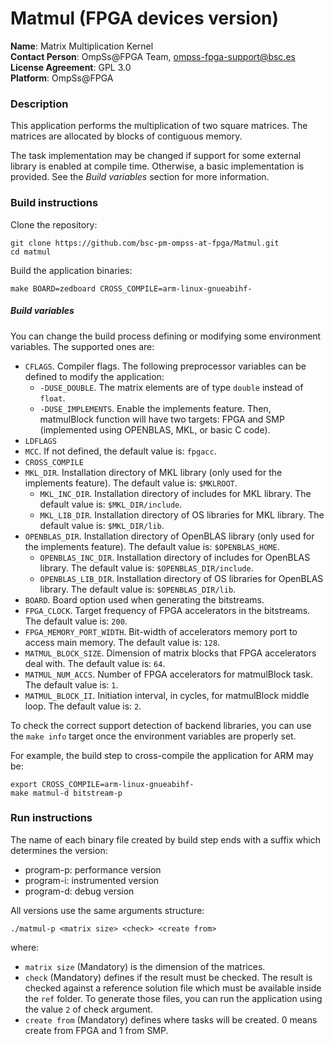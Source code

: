 # Matmul (FPGA devices version)

**Name**: Matrix Multiplication Kernel  
**Contact Person**: OmpSs@FPGA Team, ompss-fpga-support@bsc.es  
**License Agreement**: GPL 3.0  
**Platform**: OmpSs@FPGA


### Description
This application performs the multiplication of two square matrices. The matrices are allocated by blocks of contiguous memory.

The task implementation may be changed if support for some external library is enabled at compile time. Otherwise, a basic implementation is provided. See the *Build variables* section for more information.

### Build instructions
Clone the repository:
```
git clone https://github.com/bsc-pm-ompss-at-fpga/Matmul.git
cd matmul
```

Build the application binaries:
```
make BOARD=zedboard CROSS_COMPILE=arm-linux-gnueabihf-
```
##### Build variables
You can change the build process defining or modifying some environment variables.
The supported ones are:
  - `CFLAGS`. Compiler flags. The following preprocessor variables can be defined to modify the application:
    - `-DUSE_DOUBLE`. The matrix elements are of type `double` instead of `float`.
    - `-DUSE_IMPLEMENTS`. Enable the implements feature. Then, matmulBlock function will have two targets: FPGA and SMP (implemented using OPENBLAS, MKL, or basic C code).
  - `LDFLAGS`
  - `MCC`. If not defined, the default value is: `fpgacc`.
  - `CROSS_COMPILE`
  - `MKL_DIR`. Installation directory of MKL library (only used for the implements feature). The default value is: `$MKLROOT`.
    - `MKL_INC_DIR`. Installation directory of includes for MKL library. The default value is: `$MKL_DIR/include`.
    - `MKL_LIB_DIR`. Installation directory of OS libraries for MKL library. The default value is: `$MKL_DIR/lib`.
  - `OPENBLAS_DIR`. Installation directory of OpenBLAS library (only used for the implements feature). The default value is: `$OPENBLAS_HOME`.
    - `OPENBLAS_INC_DIR`. Installation directory of includes for OpenBLAS library. The default value is: `$OPENBLAS_DIR/include`.
    - `OPENBLAS_LIB_DIR`. Installation directory of OS libraries for OpenBLAS library. The default value is: `$OPENBLAS_DIR/lib`.
  - `BOARD`. Board option used when generating the bitstreams.
  - `FPGA_CLOCK`. Target frequency of FPGA accelerators in the bitstreams. The default value is: `200`.
  - `FPGA_MEMORY_PORT_WIDTH`. Bit-width of accelerators memory port to access main memory. The default value is: `128`.
  - `MATMUL_BLOCK_SIZE`. Dimension of matrix blocks that FPGA accelerators deal with. The default value is: `64`.
  - `MATMUL_NUM_ACCS`. Number of FPGA accelerators for matmulBlock task. The default value is: `1`.
  - `MATMUL_BLOCK_II`. Initiation interval, in cycles, for matmulBlock middle loop. The default value is: `2`.

To check the correct support detection of backend libraries, you can use the `make info` target once the environment variables are properly set.

For example, the build step to cross-compile the application for ARM may be:
```
export CROSS_COMPILE=arm-linux-gnueabihf-
make matmul-d bitstream-p
```

### Run instructions
The name of each binary file created by build step ends with a suffix which determines the version:
 - program-p: performance version
 - program-i: instrumented version
 - program-d: debug version

All versions use the same arguments structure:
```
./matmul-p <matrix size> <check> <create from>
```
where:
 - `matrix size` (Mandatory) is the dimension of the matrices.
 - `check` (Mandatory) defines if the result must be checked.
   The result is checked against a reference solution file which must be available inside the `ref` folder.
   To generate those files, you can run the application using the value `2` of check argument.
 - `create from` (Mandatory) defines where tasks will be created.
   0 means create from FPGA and 1 from SMP.
